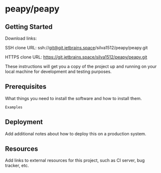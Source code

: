 # peapy/peapy



## Getting Started

Download links:

SSH clone URL: ssh://git@git.jetbrains.space/silva1512/peapy/peapy.git

HTTPS clone URL: https://git.jetbrains.space/silva1512/peapy/peapy.git



These instructions will get you a copy of the project up and running on your local machine for development and testing purposes.

## Prerequisites

What things you need to install the software and how to install them.

```
Examples
```

## Deployment

Add additional notes about how to deploy this on a production system.

## Resources

Add links to external resources for this project, such as CI server, bug tracker, etc.
